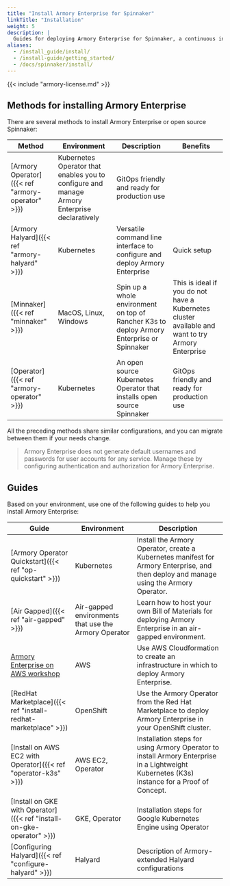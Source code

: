 ```yaml
---
title: "Install Armory Enterprise for Spinnaker"
linkTitle: "Installation"
weight: 5
description: |
  Guides for deploying Armory Enterprise for Spinnaker, a continuous integration and software delivery platform built on top of Spinnaker<sup>TM</sup>, in your air-gapped, local, or cloud environment (AWS, GCP, Azure, Kubernetes, OpenShift). Use the Armory Operator for Kubernetes to install  Armory Enterprise, or use the open source Operator to install open source Spinnaker in Kubernetes.
aliases:
  - /install_guide/install/
  - /install-guide/getting_started/
  - /docs/spinnaker/install/
---
```


{{< include "armory-license.md" >}}

## Methods for installing Armory Enterprise

There are several methods to install Armory Enterprise or open source Spinnaker:

| Method                             | Environment           | Description                                                          | Benefits                                                            |
|------------------------------------|-----------------------|----------------------------------------------------------------------|-----------------------------------------------------------------|
| [Armory Operator]({{< ref "armory-operator" >}})   |  Kubernetes Operator that enables you to configure and manage Armory Enterprise declaratively | GitOps friendly and ready for production use                                 |
| [Armory Halyard]({{< ref "armory-halyard" >}}) | Kubernetes            | Versatile command line interface to configure and deploy Armory Enterprise   | Quick setup                                                     |
| [Minnaker]({{< ref "minnaker" >}})             | MacOS, Linux, Windows | Spin up a whole environment on top of Rancher K3s to deploy Armory Enterprise or Spinnaker    | This is ideal if you do not have a Kubernetes cluster available and want to try Armory Enterprise |
| [Operator]({{< ref "armory-operator" >}}) | Kubernetes            | An open source Kubernetes Operator that installs open source Spinnaker | GitOps friendly and ready for production use                                 |


All the preceding methods share similar configurations, and you can migrate between them if your needs change.

> Armory Enterprise does not generate default usernames and passwords for user accounts for any service. Manage these by configuring authentication and authorization for Armory Enterprise.

## Guides

Based on your environment, use one of the following guides to help you install Armory Enterprise:

| Guide                                                                 | Environment                    | Description                               |
|-----------------------------------------------------------------------|--------------------------------|-------------------------------------------|
| [Armory Operator Quickstart]({{< ref "op-quickstart" >}})             | Kubernetes                     | Install the Armory Operator, create a Kubernetes manifest for Armory Enterprise, and then deploy and manage using the Armory Operator. |
| [Air Gapped]({{< ref "air-gapped" >}})                                | Air-gapped environments that use the Armory Operator | Learn how to host your own Bill of Materials for deploying Armory Enterprise in an air-gapped environment.                     |
| [Armory Enterprise on AWS workshop](https://armory.awsworkshop.io/) | AWS |  Use AWS Cloudformation to create an infrastructure in which to deploy Armory Enterprise.
| [RedHat Marketplace]({{< ref "install-redhat-marketplace" >}}) | OpenShift | Use the Armory Operator from the Red Hat Marketplace to deploy Armory Enterprise in your OpenShift cluster. |
| [Install on AWS EC2 with Operator]({{< ref "operator-k3s" >}})        | AWS EC2, Operator              | Installation steps for using Armory Operator to install Armory  Enterprise in a Lightweight Kubernetes (K3s) instance for a Proof of Concept.
| [Install on GKE with Operator]({{< ref "install-on-gke-operator" >}}) | GKE, Operator                  | Installation steps for Google Kubernetes Engine using Operator                    |
| [Configuring Halyard]({{< ref "configure-halyard" >}})                | Halyard                        | Description of Armory-extended Halyard configurations              |
